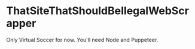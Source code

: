 # ThatSiteThatShouldBeIlegalWebScrapper
Only Virtual Soccer for now.
You'll need Node and Puppeteer.
